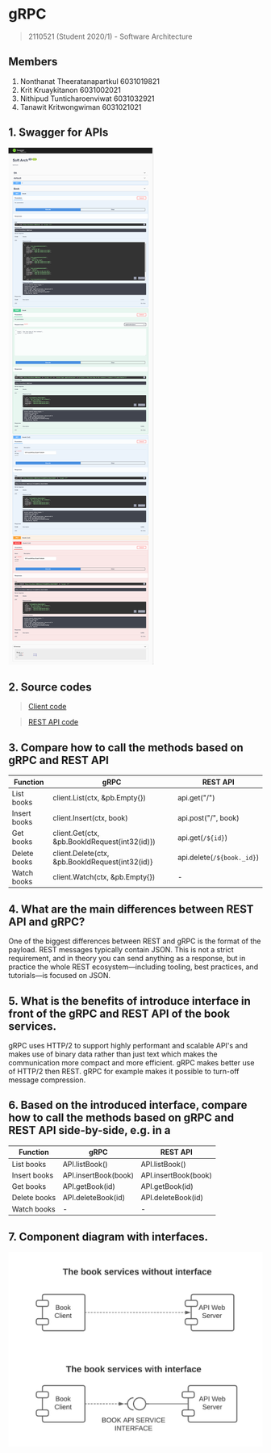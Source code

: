 # gRPC

> 2110521 (Student 2020/1) - Software Architecture

## Members

1. Nonthanat Theeratanapartkul 6031019821
2. Krit Kruaykitanon 6031002021
3. Nithipud Tunticharoenviwat 6031032921
4. Tanawit Kritwongwiman 6031021021

## 1. Swagger for APIs

![swagger-screenshots](https://raw.githubusercontent.com/2110521-2563-1-Software-Architecture/gRPC/master/pic/swagger.png)

## 2. Source codes

> [Client code](https://github.com/2110521-2563-1-Software-Architecture/gRPC/tree/master/client)

> [REST API code](https://github.com/2110521-2563-1-Software-Architecture/gRPC/tree/master/rest-api)

## 3. Compare how to call the methods based on gRPC and REST API

| Function     | gRPC                                            | REST API                   |
| ------------ | ----------------------------------------------- | -------------------------- |
| List books   | client.List(ctx, &pb.Empty{})                   | api.get("/")               |
| Insert books | client.Insert(ctx, book)                        | api.post("/", book)        |
| Get books    | client.Get(ctx, &pb.BookIdRequest{int32(id)})   | api.get(`/${id}`)          |
| Delete books | client.Delete(ctx, &pb.BookIdRequest{int32(id)} | api.delete(`/${book._id}`) |
| Watch books  | client.Watch(ctx, &pb.Empty{})                  | -                          |

## 4. What are the main differences between REST API and gRPC?

One of the biggest differences between REST and gRPC is the format of the payload. REST messages typically contain JSON. This is not a strict requirement, and in theory you can send anything as a response, but in practice the whole REST ecosystem—including tooling, best practices, and tutorials—is focused on JSON.

## 5. What is the benefits of introduce interface in front of the gRPC and REST API of the book services.

gRPC uses HTTP/2 to support highly performant and scalable API's and makes use of binary data rather than just text which makes the communication more compact and more efficient. gRPC makes better use of HTTP/2 then REST. gRPC for example makes it possible to turn-off message compression.

## 6. Based on the introduced interface, compare how to call the methods based on gRPC and REST API side-by-side, e.g. in a

| Function     | gRPC                                                | REST API |
| ------------ | --------------------------------------------------- | -------- |
| List books   |  API.listBook()                                 |  API.listBook()    |
| Insert books |  API.insertBook(book)                               |  API.insertBook(book)            |
| Get books    |  API.getBook(id)                                  |  API.getBook(id)             |
| Delete books |  API.deleteBook(id)                                |  API.deleteBook(id)             |
| Watch books  | -                         | -        |

## 7. Component diagram with interfaces.

![swagger-screenshots](https://raw.githubusercontent.com/2110521-2563-1-Software-Architecture/gRPC/master/pic/component_diagram.jpeg)

